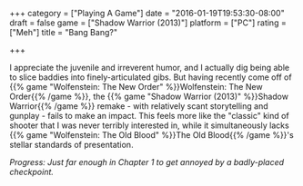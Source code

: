 +++
category = ["Playing A Game"]
date = "2016-01-19T19:53:30-08:00"
draft = false
game = ["Shadow Warrior (2013)"]
platform = ["PC"]
rating = ["Meh"]
title = "Bang Bang?"

+++

I appreciate the juvenile and irreverent humor, and I actually dig being able to slice baddies into finely-articulated gibs.  But having recently come off of {{% game "Wolfenstein: The New Order" %}}Wolfenstein: The New Order{{% /game %}}, the {{% game "Shadow Warrior (2013)" %}}Shadow Warrior{{% /game %}} remake - with relatively scant storytelling and gunplay - fails to make an impact.  This feels more like the "classic" kind of shooter that I was never terribly interested in, while it simultaneously lacks {{% game "Wolfenstein: The Old Blood" %}}The Old Blood{{% /game %}}'s stellar standards of presentation.

<i>Progress: Just far enough in Chapter 1 to get annoyed by a badly-placed checkpoint.</i>
